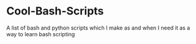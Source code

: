 # Cool-Bash-Scripts
A list of bash and python scripts which I make as and when I need it as a way to learn bash scripting
